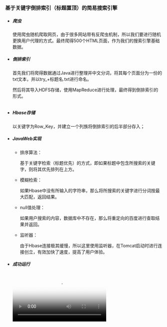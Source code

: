### 基于关键字倒排索引（标题置顶）的简易搜索引擎

- ##### 爬虫

  使用爬虫随机爬取网页，由于很多网站带有反爬虫机制，所以我们要进行随机更换用户代理的方式。最终爬得500个HTML页面，作为我们的搜索引擎基础数据。

- ##### 倒排索引

  首先我们将爬得数据通过Java进行整理并中文分词，将其每个页面分为一份的txt文本，并以try_+标题名.txt进行命名。

  然后将其导入HDFS存储，使用MapReduce进行处理，最终得到倒排索引的形式。

  ![]()

- ##### Hbase存储

  以关键字为Row_Key，并建立一个列族将倒排索引的后半部分存入；

- ##### JavaWeb实现 

  - 排序算法：

    基于关键字检索（标题优先）的方式，即如果标题中包含所搜索的关键字，则将其优先排列在上方。

  - 模糊检索：

    如果Hbase中没有所输入的字符串，那么将所搜索的关键字进行分词按最大匹配，返回结果。

  - null值处理：

    如果用户搜索的内容，数据库中不存在，那么将重定向的百度进行查取结果并返回。

  - 监听器：

    由于Hbase连接极其缓慢，所以这里使用监听器，在Tomcat启动时进行连接创立，有效加快了速度，提高了用户体验。

- ##### 成功运行

  <video id="video" controls="" preload="none" poster="http://media.w3.org/2010/05/sintel/poster.png">
        <source id="mp4" src="" type="video/mp4">
        <p>Your user agent does not support the HTML5 Video element.</p>
      </video>


